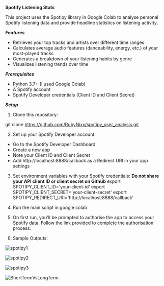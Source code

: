 <b>Spotify Listening Stats</b>

This project uses the Spotipy library in Google Colab to analyse personal Spotify listening data and provide headline statistics on listening activity.

<b><i>Features</i></b>

*   Retrieves your top tracks and artists over different time ranges
*   Calculates average audio features (danceability, energy, etc.) of your most-played tracks
*   Generates a breakdown of your listening habits by genre
*   Visualizes listening trends over time

<b><i>Prerequisites</i></b>

*   Python 3.7+ (I used Google Colab)
*   A Spotify account
*   Spotify Developer credentials (Client ID and Client Secret)

<b><i>Setup</i></b>

1. Clone this repository:

git clone https://github.com/RubyNixx/spotipy_user_analysis.git

2. Set up your Spotify Developer account:

*    Go to the Spotify Developer Dashboard
*   Create a new app
*   Note your Client ID and Client Secret
*   Add http://localhost:8888/callback as a Redirect URI in your app settings

3. Set environment variables with your Spotify credentials:
<b>Do not share your API client ID or client secret on Github</b>
export SPOTIPY_CLIENT_ID='your-client-id'
export SPOTIPY_CLIENT_SECRET='your-client-secret'
export SPOTIPY_REDIRECT_URI='http://localhost:8888/callback'

4. Run the main script in google colab

5. On first run, you'll be prompted to authorise the app to access your Spotify data. Follow the link provided to complete the authorisation process.

6. Sample Outputs:

![spotipy1](https://github.com/user-attachments/assets/6d96f552-314f-4039-a236-cf2182cb2ee0)

![spotipy2](https://github.com/user-attachments/assets/8346eab9-e412-4d0e-b6ce-4965b254605a)

![spotipy3](https://github.com/user-attachments/assets/6700eb9d-ca7d-495e-9532-7a300557b0e1)

![ShortTermVsLongTerm](https://github.com/user-attachments/assets/d62abd60-93f1-4aea-b6cf-7176c194130e)


